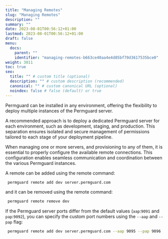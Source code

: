 ```yaml
---
title: "Managing Remotes"
slug: "Managing Remotes"
description: ""
summary: ""
date: 2023-08-01T00:56:12+01:00
lastmod: 2023-08-01T00:56:12+01:00
draft: false
menu:
  docs:
    parent: ""
    identifier: "managing-remotes-b663ce40aa4e4d85bf70d3617535bce0"
weight: 3011
toc: true
seo:
  title: "" # custom title (optional)
  description: "" # custom description (recommended)
  canonical: "" # custom canonical URL (optional)
  noindex: false # false (default) or true
---
```


Permguard can be installed in any environment, offering the flexibility to deploy multiple instances of the Permguard server.

A recommended approach is to deploy a dedicated Permguard server for each environment, such as development, staging, and production. This separation ensures isolated and secure management of permissions tailored to each stage of your deployment pipeline.

When managing one or more servers, and provisioning to any of them, it is essential to properly configure the available remote connections. This configuration enables seamless communication and coordination between the various Permguard instances.

A remote can be added using the remote command:

```bash
 permguard remote add dev server.permguard.com
```

and it can be removed using the remote command:

```bash
 permguard remote remove dev
```

If the Permguard server ports differ from the default values (`aap`:`9091` and `pap`:`9092`), you can specify the custom port numbers using the `--aap` and `--pap` flag:

```bash
 permguard remote add dev server.permguard.com --aap 9095 --pap 9096
```
